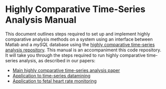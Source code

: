 # Highly Comparative Time-Series Analysis Manual

This document outlines steps required to set up and implement highly comparative analysis methods on a system using an interface between Matlab and a _mySQL_ database using the [highly comparative time-series analysis repository](https://github.com/SystemsAndSignalsGroup/hctsa).
This manual is an accompaniment this code repository.
It will take you through the steps required to run highly comparative time-series analysis, as described in our papers:

* [Main highly comparative time-series analysis paper](http://rsif.royalsocietypublishing.org/content/10/83/20130048.full)
* [Application to time-series datamining](http://ieeexplore.ieee.org/lpdocs/epic03/wrapper.htm?arnumber=6786425)
* [Application to fetal heart rate monitoring](http://ieeexplore.ieee.org/xpls/abs_all.jsp?arnumber=6346629)